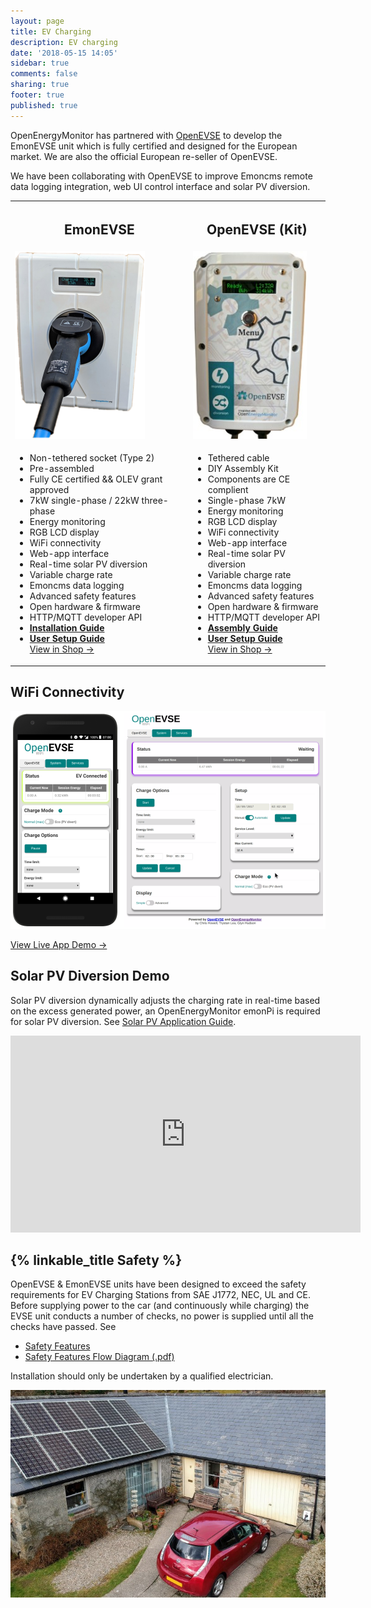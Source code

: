 ```yaml
---
layout: page
title: EV Charging
description: EV charging
date: '2018-05-15 14:05'
sidebar: true
comments: false
sharing: true
footer: true
published: true
---
```


OpenEnergyMonitor has partnered with [OpenEVSE](https://www.openevse.com) to develop the EmonEVSE unit which is fully certified and designed for the European market. We are also the official European re-seller of OpenEVSE.

We have been collaborating with OpenEVSE to improve Emoncms remote data logging integration, web UI control interface and solar PV diversion.

<table style="width:100%">
  <tr>
    <th><h2>EmonEVSE</h2></th>
    <th><h2>OpenEVSE (Kit)</h2></th>
  </tr>
  <tr>
    <td>
      <img src="/images/integrations/ev-charging/emonevse-t2.png">
    </td>
    <td>
      <img src="/images/integrations/ev-charging/openevse.jpg">
    </td>
  </tr>
  <tr>
    <td>
      <ul>
        <li>Non-tethered socket (Type 2)</li>
        <li>Pre-assembled</li>
      	<li>Fully CE certified && OLEV grant approved</li>
        <li>7kW single-phase / 22kW three-phase</li>
        <div class="divider"></div>
        <li>Energy monitoring</li>
        <li>RGB LCD display</li>
      	<li>WiFi connectivity</li>
		    <li>Web-app interface</li>
		    <li>Real-time solar PV diversion</li>
				<li>Variable charge rate</li>
				<li>Emoncms data logging</li>
        <li>Advanced safety features</li>
				<li>Open hardware & firmware</li>
				<li>HTTP/MQTT developer API</li>
				<div class="divider"></div>
				<li><a href="http://files.openenergymonitor.org/datasheet/EmonEVSE-datasheet.pdf"><b>Installation Guide</b></a></li>
				<li><a href="/integrations/evse-setup"><b>User Setup Guide</b></a></li>
	      <a class="btn pull-center" href="https://shop.openenergymonitor.com/emonevse-wifi-connected-ev-charging-station-iec-60947-5-type-2/">View in Shop &rarr; </a>
      </ul>
    </td>
    <td>
      <ul>
        <li>Tethered cable</li>
        <li>DIY Assembly Kit</li>
        <li>Components are CE complient </li>
        <li>Single-phase 7kW</li>
        <div class="divider"></div>
        <li>Energy monitoring</li>
        <li>RGB LCD display</li>
				<li>WiFi connectivity</li>
		    <li>Web-app interface</li>
		    <li>Real-time solar PV diversion</li>
				<li>Variable charge rate</li>
				<li>Emoncms data logging</li>
        <li>Advanced safety features</li>
        <li>Open hardware & firmware</li>
				<li>HTTP/MQTT developer API</li>
				<div class="divider"></div>
				<li><a href="/integrations/openevse"><b>Assembly Guide</b></a></li>
				<li><a href="/integrations/evse-setup"><b>User Setup Guide</b></a></li>
				<a class="btn pull-center" href="https://shop.openenergymonitor.com/openevse-wifi-emoncms-ev-charging-station-kit/">View in Shop &rarr; </a>
      </ul>
    </td>
  </tr>
</table>

## WiFi Connectivity

![](/images/integrations/ev-charging/openevse-wifi.png)

<a class="btn pull-center" href="https://openevse.openenergymonitor.org">View Live App Demo &rarr; </a>


## Solar PV Diversion Demo

Solar PV diversion dynamically adjusts the charging rate in real-time based on the excess generated power, an OpenEnergyMonitor emonPi is required for solar PV diversion. See [Solar PV Application Guide](/applications/solar-pv).

<div class='videoWrapper'>
<iframe width="560" height="315" src="https://www.youtube.com/embed/WJtNEPrSSvg" frameborder="0" allowfullscreen></iframe>
</div>

## {% linkable_title Safety %}

OpenEVSE & EmonEVSE units have been designed to exceed the safety requirements for EV Charging Stations from SAE J1772, NEC, UL and CE. Before supplying power to the car (and continuously while charging) the EVSE unit conducts a number of checks, no power is supplied until all the checks have passed. See

- [Safety Features](https://openev.freshdesk.com/support/solutions/articles/6000113537-openevse-safety-features)
- [Safety Features Flow Diagram (.pdf)](/images/integrations/OpenEVSE_flowchart.pdf)

<p class='note warning'>
Installation should only be undertaken by a qualified electrician.
</p>

![](/images/integrations/ev-charging/evsolarpv.jpeg)
